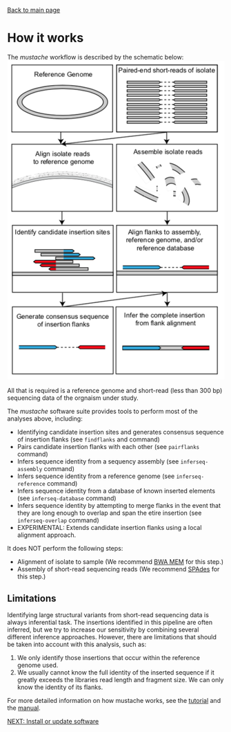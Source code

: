 [Back to main page](../README.md)  

# How it works
The *mustache* workflow is described by the schematic below:
![alt text](img/workflow.png)

All that is required is a reference genome and short-read (less than 300 bp) sequencing data of the orgnaism under study.

The *mustache* software suite provides tools to perform most of the analyses above, including:

* Identifying candidate insertion sites and generates consensus sequence of insertion flanks (see `findflanks` and command)
* Pairs candidate insertion flanks with each other (see `pairflanks` command)
* Infers sequence identity from a sequency assembly (see `inferseq-assembly` command)
* Infers sequence identity from a reference genome (see `inferseq-reference` command)
* Infers sequence identity from a database of known inserted elements (see `inferseq-database` command)
* Infers sequence identity by attempting to merge flanks in the event that they are long enough to overlap and span the etire insertion (see `inferseq-overlap` command)
* EXPERIMENTAL: Extends candidate insertion flanks using a local alignment approach.

It does NOT perform the following steps:
* Alignment of isolate to sample (We recommend [BWA MEM](http://bio-bwa.sourceforge.net/) for this step.)
* Assembly of short-read sequencing reads (We recommend [SPAdes](http://cab.spbu.ru/software/spades/) for this step.)


## Limitations
Identifying large structural variants from short-read sequencing data is always inferential task. 
The insertions identified in this pipeline are often inferred, but we try to increase our sensitivity by combining several 
different inference approaches. However, there are limitations that should be taken into account with this analysis, such as:

1. We only identify those insertions that occur within the reference genome used.
2. We usually cannot know the full identity of the inserted sequence if it greatly exceeds the libraries read length and fragment size. 
We can only know the identity of its flanks.

For more detailed information on how mustache works, see the [tutorial](tutorial.md) and the [manual](manual.md).

[NEXT: Install or update software](install.md)